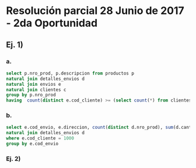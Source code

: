 # Resolución parcial 28 Junio de 2017 - 2da Oportunidad

## Ej. 1)

### a.
```sql
select p.nro_prod, p.descripcion from productos p
natural join detalles_envios d
natural join envios e
natural join clientes c
group by p.nro_prod
having  count(distinct e.cod_cliente) >= (select count(*) from clientes)
```

### b.
```sql
select e.cod_envio, e.direccion, count(distinct d.nro_prod), sum(d.cantidad_enviada) from envios e
natural join detalles_envios d
where e.cod_cliente = 1000
group by e.cod_envio
```

### Ej. 2)

```

```

